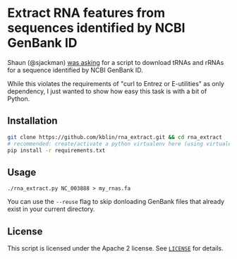 Extract RNA features from sequences identified by NCBI GenBank ID
=================================================================

Shaun (@sjackman) [was asking](https://twitter.com/sjackman/status/1083062091366293504)
for a script to download tRNAs and rRNAs for a sequence identified by NCBI GenBank ID.

While this violates the requirements of "curl to Entrez or E-utilities" as only dependency,
I just wanted to show how easy this task is with a bit of Python.

Installation
------------

```bash
git clone https://github.com/kblin/rna_extract.git && cd rna_extract
# recommended: create/activate a python virtualenv here (using virtualenv or conda)
pip install -r requirements.txt
```

Usage
-----

```
./rna_extract.py NC_003888 > my_rnas.fa
```

You can use the `--reuse` flag to skip donloading GenBank files that already exist in your
current directory.


License
-------

This script is licensed under the Apache 2 license.
See [`LICENSE`](LICENSE) for details.
